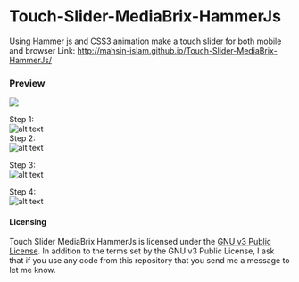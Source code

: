 # Touch-Slider-MediaBrix-HammerJs
Using Hammer js and CSS3 animation make a touch slider for both mobile and browser
Link: http://mahsin-islam.github.io/Touch-Slider-MediaBrix-HammerJs/

### Preview
![](http://mahsin-islam.github.io/Touch-Slider-MediaBrix-HammerJs/)

Step 1: <br>
![alt text](http://mahsin-islam.github.io/Touch-Slider-MediaBrix-HammerJs/assets/step1.jpg)
<br>
Step 2: <br>
![alt text](http://mahsin-islam.github.io/Touch-Slider-MediaBrix-HammerJs/assets/step2.jpg)
<br>

Step 3: <br>
![alt text](http://mahsin-islam.github.io/Touch-Slider-MediaBrix-HammerJs/assets/step_3.png)
<br>

Step 4: <br>
![alt text](http://mahsin-islam.github.io/Touch-Slider-MediaBrix-HammerJs/assets/step3.jpg)
<br>

#### Licensing
Touch Slider MediaBrix HammerJs is licensed under the [GNU v3 Public License](https://github.com/mahsin-islam/Touch-Slider-MediaBrix-HammerJs/edit/master/LICENSE).
In addition to the terms set by the GNU v3 Public License, I ask that if you use any code from this repository that you send me a message to let me know.
